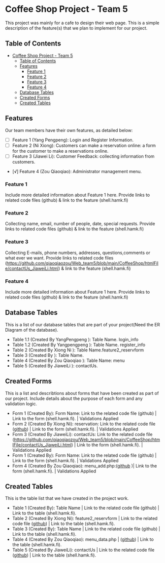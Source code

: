  # Coffee Shop Project - Team 5
 This project was mainly for a cafe to design their web page.
 This is a simple description of the feature(s) that we plan to implement for our project.
  ## Table of Contents
- [Coffee Shop Project - Team 5](#coffee-shop-project---team-5)
  - [Table of Contents](#table-of-contents)
  - [Features](#features)
    - [Feature 1](#feature-1)
    - [Feature 2](#feature-2)
    - [Feature 3](#feature-3)
    - [Feature 4](#feature-4)
  - [Database Tables](#database-tables)
  - [Created Forms](#created-forms)
  - [Created Tables](#created-tables)
## Features 
Our team members have their own features, as detailed below:
- [ ] Feature 1 (Yang Pengpeng): Login and Register Information.
- [ ] Feature 2 (Ni Xiong): Customers can make a reservation online: a form for the customer to make a   reservations online.
- [ ] Feature 3 (Jiawei Li): Customer Feedback: collecting information from customers.
- [√] Feature 4 (Zou Qiaoqiao): Administrator management menu.
### Feature 1
Include more detailed information about Feature 1 here. Provide links to related code files (github) & link to the feature (shell.hamk.fi) 
### Feature 2
Collecting name, email, number of people, date, special requests. Provide links to related code files (github) & link to the feature (shell.hamk.fi) 
### Feature 3
Collecting E-mails, phone numbers, addresses, questions,comments or what ever we want. Provide links to related code files (https://github.com/qiaoqiaozou/Web_team5/blob/main/CoffeeShop/htmlFile/contactUs_JiaweiLi.html) & link to the feature (shell.hamk.fi) 
### Feature 4
Include more detailed information about Feature 1 here. Provide links to related code files (github) & link to the feature (shell.hamk.fi) 
## Database Tables
This is a list of our database tables that are part of your project(Need the ER Diagram of the database).
* Table 1.1 (Created By YangPengpeng ): Table Name. login_info
* Table 1.2 (Created By Yangpengpeng ): Table Name. register_info
* Table 2 (Created By Xiong Ni ): Table Name.feature2_reservform
* Table 3 (Created By  ): Table Name.
* Table 4 (Created By Zou Qiaoqiao ): Table Name: menu
* Table 5 (Created By JiaweiLi  ): contactUs.
## Created Forms
This is a list and describtions about forms that have been created as part of our project. Include details about the purpose of each form and any validation logic.
* Form 1 (Created By): Form Name: Link to the related code file (github) | Link to the form (shell.hamk.fi). | Validations Applied
* Form 2 (Created By Xiong Ni): reservation: Link to the related code file ([github](https://github.com/qiaoqiaozou/Web_team5/blob/main/CoffeeShop/feature2_reservForm.php)) | Link to the form (shell.hamk.fi). | Validations Applied
* Form 3 (Created By JiaweiLi): contactUs: Link to the related code file (https://github.com/qiaoqiaozou/Web_team5/blob/main/CoffeeShop/htmlFile/contactUs_JiaweiLi.html) | Link to the form (shell.hamk.fi). | Validations Applied
* Form 1 (Created By): Form Name: Link to the related code file (github) | Link to the form (shell.hamk.fi). | Validations Applied
* Form 4 (Created By Zou Qiaoqiao): menu_add.php:([github](https://github.com/qiaoqiaozou/Web_team5/blob/main/CoffeeShop/menu_add.php) )| Link to the form (shell.hamk.fi). | Validations Applied
## Created Tables
This is the table list that we have created in the project work.
* Table 1 (Created By): Table Name | Link to the related code file (github) | Link to the table (shell.hamk.fi).
* Table 2 (Created By Xiong Ni): feature2_reservform | Link to the related code file ([github](https://github.com/qiaoqiaozou/Web_team5/blob/main/CoffeeShop/feature2_read.php)) | Link to the table (shell.hamk.fi).
* Table 3 (Created By): Table Name | Link to the related code file (github) | Link to the table (shell.hamk.fi).
* Table 4 (Created By Zou Qiaoqiao): menu_data.php | ([github](https://github.com/qiaoqiaozou/Web_team5/blob/main/CoffeeShop/menu_data.php)) | Link to the table (shell.hamk.fi).
* Table 5 (Created By JiaweiLi): contactUs | Link to the related code file ([github](https://github.com/qiaoqiaozou/Web_team5/blob/main/CoffeeShop/processCon.php)) | Link to the table (shell.hamk.fi).




 


